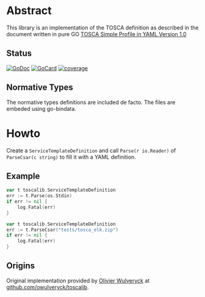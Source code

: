 # Abstract

This library is an implementation of the TOSCA definition as described in the document written in pure GO
[TOSCA Simple Profile in YAML Version 1.0](http://docs.oasis-open.org/tosca/TOSCA-Simple-Profile-YAML/v1.0/TOSCA-Simple-Profile-YAML-v1.0.html)

## Status

[![GoDoc][1]][2]
[![GoCard][3]][4]
[![coverage][5]][6]

[1]: https://godoc.org/github.com/CiscoCloud/toscalib?status.svg
[2]: https://godoc.org/github.com/CiscoCloud/toscalib
[3]: https://goreportcard.com/badge/CiscoCloud/toscalib
[4]: https://goreportcard.com/report/github.com/CiscoCloud/toscalib
[5]: http://gocover.io/_badge/github.com/CiscoCloud/toscalib
[6]: http://gocover.io/github.com/CiscoCloud/toscalib


## Normative Types
The normative types definitions are included de facto. The files are embeded using go-bindata.

# Howto

Create a `ServiceTemplateDefinition` and call `Parse(r io.Reader)` of `ParseCsar(c string)` to fill it with a YAML definition.

## Example

```go
var t toscalib.ServiceTemplateDefinition
err := t.Parse(os.Stdin)
if err != nil {
    log.Fatal(err)
}
```

```go
var t toscalib.ServiceTemplateDefinition
err := t.ParseCsar("tests/tosca_elk.zip")
if err != nil {
    log.Fatal(err)
}
```


## Origins

Original implementation provided by [Olivier Wulveryck](https://github.com/owulveryck) at [github.com/owulveryck/toscalib](https://github.com/owulveryck/toscalib).
